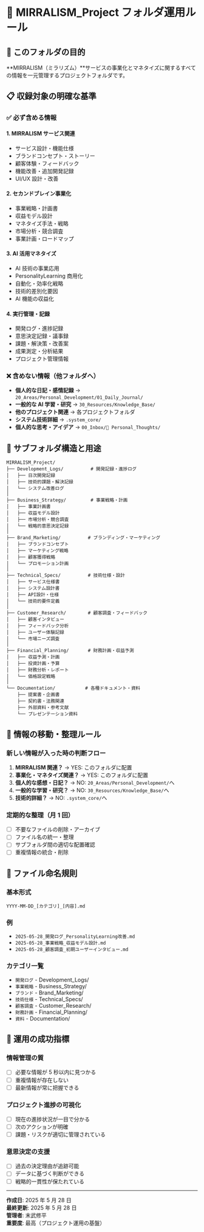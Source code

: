# 📁 MIRRALISM_Project フォルダ運用ルール

## 🎯 **このフォルダの目的**

**MIRRALISM（ミラリズム）**サービスの事業化とマネタイズに関するすべての情報を一元管理するプロジェクトフォルダです。

## 📋 **収録対象の明確な基準**

### ✅ **必ず含める情報**

#### 1. **MIRRALISM サービス関連**

- サービス設計・機能仕様
- ブランドコンセプト・ストーリー
- 顧客体験・フィードバック
- 機能改善・追加開発記録
- UI/UX 設計・改善

#### 2. **セカンドブレイン事業化**

- 事業戦略・計画書
- 収益モデル設計
- マネタイズ手法・戦略
- 市場分析・競合調査
- 事業計画・ロードマップ

#### 3. **AI 活用マネタイズ**

- AI 技術の事業応用
- PersonalityLearning 商用化
- 自動化・効率化戦略
- 技術的差別化要因
- AI 機能の収益化

#### 4. **実行管理・記録**

- 開発ログ・進捗記録
- 意思決定記録・議事録
- 課題・解決策・改善案
- 成果測定・分析結果
- プロジェクト管理情報

### ❌ **含めない情報（他フォルダへ）**

- **個人的な日記・感情記録** → `20_Areas/Personal_Development/01_Daily_Journal/`
- **一般的な AI 学習・研究** → `30_Resources/Knowledge_Base/`
- **他のプロジェクト関連** → 各プロジェクトフォルダ
- **システム技術詳細** → `.system_core/`
- **個人的な思考・アイデア** → `00_Inbox/💭 Personal_Thoughts/`

## 📂 **サブフォルダ構造と用途**

```
MIRRALISM_Project/
├── Development_Logs/          # 開発記録・進捗ログ
│   ├── 日次開発記録
│   ├── 技術的課題・解決記録
│   └── システム改善ログ
│
├── Business_Strategy/         # 事業戦略・計画
│   ├── 事業計画書
│   ├── 収益モデル設計
│   ├── 市場分析・競合調査
│   └── 戦略的意思決定記録
│
├── Brand_Marketing/          # ブランディング・マーケティング
│   ├── ブランドコンセプト
│   ├── マーケティング戦略
│   ├── 顧客獲得戦略
│   └── プロモーション計画
│
├── Technical_Specs/          # 技術仕様・設計
│   ├── サービス仕様書
│   ├── システム設計書
│   ├── API設計・仕様
│   └── 技術的要件定義
│
├── Customer_Research/        # 顧客調査・フィードバック
│   ├── 顧客インタビュー
│   ├── フィードバック分析
│   ├── ユーザー体験記録
│   └── 市場ニーズ調査
│
├── Financial_Planning/       # 財務計画・収益予測
│   ├── 収益予測・計画
│   ├── 投資計画・予算
│   ├── 財務分析・レポート
│   └── 価格設定戦略
│
└── Documentation/           # 各種ドキュメント・資料
    ├── 提案書・企画書
    ├── 契約書・法務関連
    ├── 外部資料・参考文献
    └── プレゼンテーション資料
```

## 🔄 **情報の移動・整理ルール**

### **新しい情報が入った時の判断フロー**

1. **MIRRALISM 関連？** → YES: このフォルダに配置
2. **事業化・マネタイズ関連？** → YES: このフォルダに配置
3. **個人的な感想・日記？** → NO: `20_Areas/Personal_Development/`へ
4. **一般的な学習・研究？** → NO: `30_Resources/Knowledge_Base/`へ
5. **技術的詳細？** → NO: `.system_core/`へ

### **定期的な整理（月 1 回）**

- [ ] 不要なファイルの削除・アーカイブ
- [ ] ファイル名の統一・整理
- [ ] サブフォルダ間の適切な配置確認
- [ ] 重複情報の統合・削除

## 📝 **ファイル命名規則**

### **基本形式**

```
YYYY-MM-DD_[カテゴリ]_[内容].md
```

### **例**

- `2025-05-28_開発ログ_PersonalityLearning改善.md`
- `2025-05-28_事業戦略_収益モデル設計.md`
- `2025-05-28_顧客調査_初期ユーザーインタビュー.md`

### **カテゴリ一覧**

- `開発ログ` - Development_Logs/
- `事業戦略` - Business_Strategy/
- `ブランド` - Brand_Marketing/
- `技術仕様` - Technical_Specs/
- `顧客調査` - Customer_Research/
- `財務計画` - Financial_Planning/
- `資料` - Documentation/

## 🎯 **運用の成功指標**

### **情報管理の質**

- [ ] 必要な情報が 5 秒以内に見つかる
- [ ] 重複情報が存在しない
- [ ] 最新情報が常に把握できる

### **プロジェクト進捗の可視化**

- [ ] 現在の進捗状況が一目で分かる
- [ ] 次のアクションが明確
- [ ] 課題・リスクが適切に管理されている

### **意思決定の支援**

- [ ] 過去の決定理由が追跡可能
- [ ] データに基づく判断ができる
- [ ] 戦略的一貫性が保たれている

---

**作成日**: 2025 年 5 月 28 日  
**最終更新**: 2025 年 5 月 28 日  
**管理者**: 末武修平  
**重要度**: 最高（プロジェクト運用の基盤）
